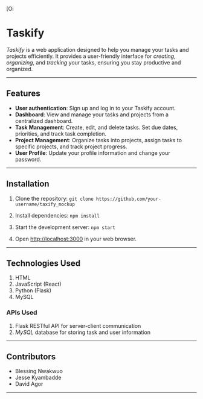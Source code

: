 [Oi
# **Taskify**

*Taskify* is a web application designed to help you manage your tasks and projects efficiently. It provides a user-friendly interface for *creating*, *organizing*, and *tracking* your tasks, ensuring you stay productive and organized.

---

## Features

- **User authentication**: Sign up and log in to your Taskify account.
- **Dashboard**: View and manage your tasks and projects from a centralized dashboard.
- **Task Management**: Create, edit, and delete tasks. Set due dates, priorities, and track task completion.
- **Project Management**: Organize tasks into projects, assign tasks to specific projects, and track project progress.
- **User Profile**: Update your profile information and change your password.

---

## Installation

1. Clone the repository:
   `git clone https://github.com/your-username/taxify_mockup`

2. Install dependencies: `npm install`

3. Start the development server: `npm start`

4. Open [http://localhost:3000](http://localhost:500) in your web browser.

---

## Technologies Used

1. HTML
2. JavaScript (React)
3. Python (Flask)
4. MySQL

### APIs Used

1. Flask RESTful API for server-client communication
2. *MySQL* database for storing task and user information

---

## Contributors

- Blessing Nwakwuo
- Jesse Kyambadde
- David Agor

---



